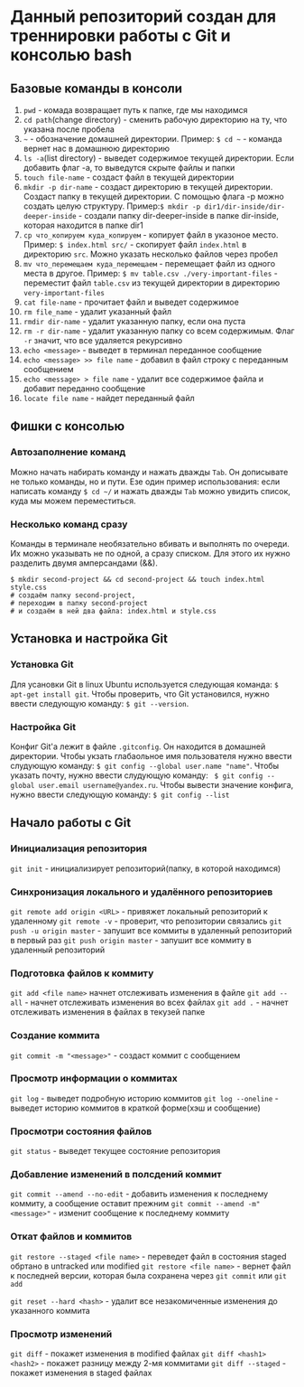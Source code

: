 # Данный репозиторий создан для треннировки работы с Git и консолью bash

## Базовые команды в консоли

1. ```pwd``` - комада возвращает путь к папке, где мы находимся
2. ```cd path```(change directory) - сменить рабочую директорию на ту, что указана после пробела
3. ```~``` - обозначение домашней директории. Пример: ```$ cd ~``` - команда вернет нас в домашнюю директорию
4. ```ls -a```(list directory) - выведет содержимое текущей директории. Если добавить флаг -a,
то выведутся скрыте файлы и папки
5. ```touch file-name``` - создаст файл в текущей директории
6. ```mkdir -p dir-name``` - создаст директорию в текущей директории. Создаст папку в текущей директории. С помощью флага -p можно создать целую структуру. Пример:```$ mkdir -p dir1/dir-inside/dir-deeper-inside``` - создали папку dir-deeper-inside в папке dir-inside, которая находится в папке dir1
7. ```cp что_копируем куда_копируем``` - копирует файл в указоное место. Пример: ```$ index.html src/``` - скопирует файл ```index.html``` в директорию ```src```. Можно указать несколько файлов через пробел
8. ```mv что_перемещаем куда_перемещаем``` - перемещает файл из одного места в другое. Пример: ```$ mv table.csv ./very-important-files``` - переместит файл ```table.csv``` из текущей директории в директорию ```very-important-files```
9. ```cat file-name``` - прочитает файл и выведет содержимое
10. ```rm file_name``` - удалит указанный файл
11. ```rmdir dir-name``` - удалит указанную папку, если она пуста
12. ```rm -r dir-name``` - удалит указанную папку со всем содержимым. Флаг ```-r``` значит, что все удаляется рекурсивно
13. ```echo <message>``` - выведет в терминал переданное сообщение
14. ```echo <message> >> file name``` - добавил в файл строку с переданным сообщением
15. ```echo <message> > file name``` - удалит все содержимое файла и добавит переданно сообщение
16. ```locate file name``` - найдет переданный файл

## Фишки с консолью

### Автозаполнение команд
Можно начать набирать команду и нажать дважды ```Tab```. Он дописывате не только команды, но и пути. Езе один пример использования: если написать команду ```$ cd ~/``` и нажать дважды ```Tab``` можно увидить список, куда мы можем переместиться.

### Несколько команд сразу
Команды в терминале необязательно вбивать и выполнять по очереди. Их можно указывать не по одной, а сразу списком. Для этого их нужно разделить двумя амперсандами (&&).
```
$ mkdir second-project && cd second-project && touch index.html style.css
# создаём папку second-project,
# переходим в папку second-project
# и создаём в ней два файла: index.html и style.css
```

## Установка и настройка Git

### Установка Git
Для усановки Git в linux Ubuntu используется следующая команда: ```$ apt-get install git```.
Чтобы проверить, что Git установился, нужно ввести следующую команду: ```$ git --version```.

### Настройка Git
Конфиг Git'a лежит в файле ```.gitconfig```. Он находится в домашней директории. Чтобы укзать глабаольное имя пользователя нужно ввести слудующую команду: ```$ git config --global user.name "name"```. Чтобы указать почту, нужно ввести слудующую команду: ``` $ git config --global user.email username@yandex.ru```. Чтобы вывести значение конфига, нужно ввести следующую команду: ```$ git config --list```

## Начало работы с Git

### Инициализация репозитория
```git init``` - инициализирует репозиторий(папку, в которой находимся)

### Синхронизация локального и удалённого репозиториев
```git remote add origin <URL>``` - привяжет локальный репозиторий к удаленному
```git remote -v``` - проверит, что репозитории связались
```git push -u origin master``` - запушит все коммиты в удаленный репозиторий в первый раз
```git push origin master``` - запушит все коммиту в удаленный репозиторий

### Подготовка файлов к коммиту
```git add <file name>``` начнет отслеживать изменения в файле
```git add --all``` - начнет отслеживать изменения во всех файлах
```git add .``` - начнет отслеживать изменения в файлах в текузей папке

### Создание коммита
```git commit -m "<message>"``` - создаст коммит с сообщением

### Просмотр информации о коммитах
```git log``` - выведет подробную историю коммитов
```git log --oneline``` - выведет историю коммитов в краткой форме(хэш и сообщение)

### Просмотри состояния файлов
```git status``` - выведет текущее состояние репозитория

### Добавление изменений в полсдений коммит
```git commit --amend --no-edit``` - добавить изменения к последнему коммиту, а сообщение оставит прежним
```git commit --amend -m"<message>"``` - изменит сообщение к последнему коммиту

### Откат файлов и коммитов
```git restore --staged <file name>``` - переведет файл в состояния staged обртано в untracked или modified
```git restore <file name>``` - вернет файл к последней версии, которая была сохранена через ```git commit``` или ```git add```

```git reset --hard <hash>``` - удалит все незакомиченные изменения до указанного коммита

### Просмотр изменений 
```git diff``` - покажет изменения в modified файлах
```git diff <hash1> <hash2>``` - покажет разницу между 2-мя коммитами
```git diff --staged``` - покажет изменения в staged файлах

 	
